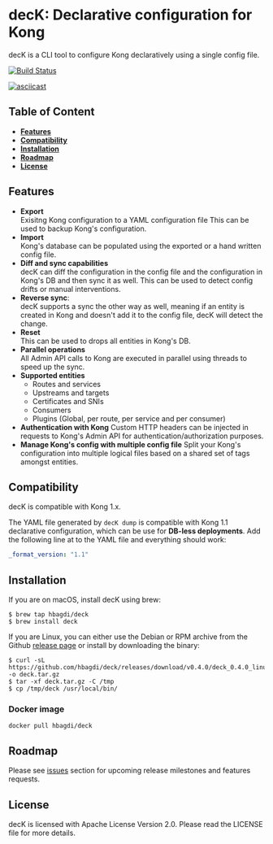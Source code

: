# decK: Declarative configuration for Kong

decK is a CLI tool to configure Kong declaratively using a single config file.

[![Build Status](https://travis-ci.com/alpiquero/deck.svg?branch=master)](https://travis-ci.com/hbagdi/deck)

[![asciicast](https://asciinema.org/a/238318.svg)](https://asciinema.org/a/238318)

## Table of Content

- [**Features**](#features)
- [**Compatibility**](#compatibility)
- [**Installation**](#installation)
- [**Roadmap**](#roadmap)
- [**License**](#license)

## Features

- **Export**  
  Exisitng Kong configuration to a YAML configuration file
  This can be used to backup Kong's configuration.
- **Import**  
  Kong's database can be populated using the exported or a hand written config
  file.
- **Diff and sync capabilities**  
  decK can diff the configuration in the config file and
  the configuration in Kong's DB and then sync it as well.
  This can be used to detect config drifts or manual interventions.
- **Reverse sync**:  
  decK supports a sync the other way as well, meaning if an
  entity is created in Kong and doesn't add it to the config file,
  decK will detect the change.
- **Reset**  
  This can be used to drops all entities in Kong's DB.
- **Parallel operations**  
  All Admin API calls to Kong are executed in parallel using threads to
  speed up the sync.
- **Supported entities**
  - Routes and services
  - Upstreams and targets
  - Certificates and SNIs
  - Consumers
  - Plugins (Global, per route, per service and per consumer)
- **Authentication with Kong**
  Custom HTTP headers can be injected in requests to Kong's Admin API
  for authentication/authorization purposes.
- **Manage Kong's config with multiple config file**
  Split your Kong's configuration into multiple logical files based on a shared
  set of tags amongst entities.

## Compatibility

decK is compatible with Kong 1.x. 

The YAML file generated by `decK dump` is compatible with Kong 1.1 declarative configuration, which can be use for **DB-less deployments**. Add the following line at to the YAML file and everything should work:

```yaml
_format_version: "1.1"
```

## Installation

If you are on macOS, install decK using brew:

```shell
$ brew tap hbagdi/deck
$ brew install deck
```

If you are Linux, you can either use the Debian or RPM archive from
the Github [release page](https://github.com/hbagdi/deck/releases)
or install by downloading the binary:

```shel
$ curl -sL https://github.com/hbagdi/deck/releases/download/v0.4.0/deck_0.4.0_linux_amd64.tar.gz -o deck.tar.gz
$ tar -xf deck.tar.gz -C /tmp
$ cp /tmp/deck /usr/local/bin/
```

### Docker image

```
docker pull hbagdi/deck
```

## Roadmap

Please see [issues](https://github.com/hbagdi/deck/issues)
section for upcoming release milestones and features requests.

## License

decK is licensed with Apache License Version 2.0. Please read the LICENSE
file for more details.
